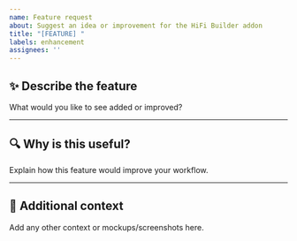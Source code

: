 ```yaml
---
name: Feature request
about: Suggest an idea or improvement for the HiFi Builder addon
title: "[FEATURE] "
labels: enhancement
assignees: ''
---
```


## ✨ Describe the feature
What would you like to see added or improved?

---

## 🔍 Why is this useful?
Explain how this feature would improve your workflow.

---

## 📝 Additional context
Add any other context or mockups/screenshots here.
